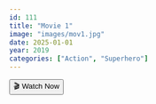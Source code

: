 ```yaml
---
id: 111
title: "Movie 1"
image: "images/mov1.jpg"
date: 2025-01-01
year: 2019
categories: ["Action", "Superhero"]
---
```

<div id="video1" class="text-center my-6">
  <button 
    onclick="showVideo('video1', 'https://streamlink-production-f6c9.up.railway.app/player?url=https://streamtape.com/v/KPrblX7al1s0XVQ/Chhaava_2025.mkv.mp4',111)" 
    class="bg-red-600 text-white text-xl px-8 py-4 rounded-lg hover:bg-red-700 transition duration-300 shadow-lg">
    🎬 Watch Now
  </button>
</div>

<script type="module" src="/gridmov/js/load-video.js"></script>
